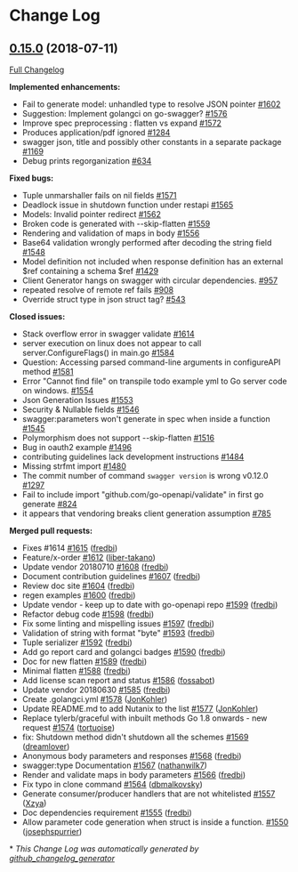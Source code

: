 # Change Log

## [0.15.0](https://github.com/joomcode/joompro-go-swagger/tree/0.15.0) (2018-07-11)
[Full Changelog](https://github.com/joomcode/joompro-go-swagger/compare/0.14.0...0.15.0)

**Implemented enhancements:**

- Fail to generate model: unhandled type to resolve JSON pointer [\#1602](https://github.com/joomcode/joompro-go-swagger/issues/1602)
- Suggestion: Implement golangci on go-swagger? [\#1576](https://github.com/joomcode/joompro-go-swagger/issues/1576)
- Improve spec preprocessing : flatten vs expand [\#1572](https://github.com/joomcode/joompro-go-swagger/issues/1572)
- Produces application/pdf ignored [\#1284](https://github.com/joomcode/joompro-go-swagger/issues/1284)
- swagger json, title and possibly other constants in a separate package [\#1169](https://github.com/joomcode/joompro-go-swagger/issues/1169)
- Debug prints regorganization [\#634](https://github.com/joomcode/joompro-go-swagger/issues/634)

**Fixed bugs:**

- Tuple unmarshaller fails on nil fields [\#1571](https://github.com/joomcode/joompro-go-swagger/issues/1571)
- Deadlock issue in shutdown function under restapi [\#1565](https://github.com/joomcode/joompro-go-swagger/issues/1565)
- Models: Invalid pointer redirect [\#1562](https://github.com/joomcode/joompro-go-swagger/issues/1562)
- Broken code is generated with --skip-flatten [\#1559](https://github.com/joomcode/joompro-go-swagger/issues/1559)
- Rendering and validation of maps in body [\#1556](https://github.com/joomcode/joompro-go-swagger/issues/1556)
- Base64 validation wrongly performed after decoding the string field [\#1548](https://github.com/joomcode/joompro-go-swagger/issues/1548)
- Model definition not included when response definition has an external $ref containing a schema $ref [\#1429](https://github.com/joomcode/joompro-go-swagger/issues/1429)
- Client Generator hangs on swagger with circular dependencies. [\#957](https://github.com/joomcode/joompro-go-swagger/issues/957)
- repeated resolve of remote ref fails [\#908](https://github.com/joomcode/joompro-go-swagger/issues/908)
- Override struct type in json struct tag? [\#543](https://github.com/joomcode/joompro-go-swagger/issues/543)

**Closed issues:**

- Stack overflow error in swagger validate [\#1614](https://github.com/joomcode/joompro-go-swagger/issues/1614)
- server execution on linux does not appear to call server.ConfigureFlags\(\) in main.go [\#1584](https://github.com/joomcode/joompro-go-swagger/issues/1584)
- Question: Accessing parsed command-line arguments in configureAPI method [\#1581](https://github.com/joomcode/joompro-go-swagger/issues/1581)
- Error "Cannot find file" on transpile todo example yml to Go server code on windows. [\#1554](https://github.com/joomcode/joompro-go-swagger/issues/1554)
- Json Generation Issues [\#1553](https://github.com/joomcode/joompro-go-swagger/issues/1553)
- Security & Nullable fields [\#1546](https://github.com/joomcode/joompro-go-swagger/issues/1546)
- swagger:parameters won't generate in spec when inside a function [\#1545](https://github.com/joomcode/joompro-go-swagger/issues/1545)
- Polymorphism does not support --skip-flatten [\#1516](https://github.com/joomcode/joompro-go-swagger/issues/1516)
- Bug in oauth2 example [\#1496](https://github.com/joomcode/joompro-go-swagger/issues/1496)
- contributing guidelines lack development instructions [\#1484](https://github.com/joomcode/joompro-go-swagger/issues/1484)
- Missing strfmt import [\#1480](https://github.com/joomcode/joompro-go-swagger/issues/1480)
- The commit number of command `swagger version` is wrong v0.12.0 [\#1297](https://github.com/joomcode/joompro-go-swagger/issues/1297)
- Fail to include import "github.com/go-openapi/validate" in first go generate [\#824](https://github.com/joomcode/joompro-go-swagger/issues/824)
- it appears that vendoring breaks client generation assumption [\#785](https://github.com/joomcode/joompro-go-swagger/issues/785)

**Merged pull requests:**

- Fixes \#1614 [\#1615](https://github.com/joomcode/joompro-go-swagger/pull/1615) ([fredbi](https://github.com/fredbi))
- Feature/x-order [\#1612](https://github.com/joomcode/joompro-go-swagger/pull/1612) ([liber-takano](https://github.com/liber-takano))
- Update vendor 20180710 [\#1608](https://github.com/joomcode/joompro-go-swagger/pull/1608) ([fredbi](https://github.com/fredbi))
- Document contribution guidelines [\#1607](https://github.com/joomcode/joompro-go-swagger/pull/1607) ([fredbi](https://github.com/fredbi))
- Review doc site [\#1604](https://github.com/joomcode/joompro-go-swagger/pull/1604) ([fredbi](https://github.com/fredbi))
- regen examples [\#1600](https://github.com/joomcode/joompro-go-swagger/pull/1600) ([fredbi](https://github.com/fredbi))
- Update vendor - keep up to date with go-openapi repo [\#1599](https://github.com/joomcode/joompro-go-swagger/pull/1599) ([fredbi](https://github.com/fredbi))
- Refactor debug code [\#1598](https://github.com/joomcode/joompro-go-swagger/pull/1598) ([fredbi](https://github.com/fredbi))
- Fix some linting and mispelling issues [\#1597](https://github.com/joomcode/joompro-go-swagger/pull/1597) ([fredbi](https://github.com/fredbi))
- Validation of string with format "byte" [\#1593](https://github.com/joomcode/joompro-go-swagger/pull/1593) ([fredbi](https://github.com/fredbi))
- Tuple serializer [\#1592](https://github.com/joomcode/joompro-go-swagger/pull/1592) ([fredbi](https://github.com/fredbi))
- Add go report card and golangci badges [\#1590](https://github.com/joomcode/joompro-go-swagger/pull/1590) ([fredbi](https://github.com/fredbi))
- Doc for new flatten [\#1589](https://github.com/joomcode/joompro-go-swagger/pull/1589) ([fredbi](https://github.com/fredbi))
- Minimal flatten [\#1588](https://github.com/joomcode/joompro-go-swagger/pull/1588) ([fredbi](https://github.com/fredbi))
- Add license scan report and status [\#1586](https://github.com/joomcode/joompro-go-swagger/pull/1586) ([fossabot](https://github.com/fossabot))
- Update vendor 20180630 [\#1585](https://github.com/joomcode/joompro-go-swagger/pull/1585) ([fredbi](https://github.com/fredbi))
- Create .golangci.yml [\#1578](https://github.com/joomcode/joompro-go-swagger/pull/1578) ([JonKohler](https://github.com/JonKohler))
- Update README.md to add Nutanix to the list [\#1577](https://github.com/joomcode/joompro-go-swagger/pull/1577) ([JonKohler](https://github.com/JonKohler))
- Replace tylerb/graceful with inbuilt methods Go 1.8 onwards - new request [\#1574](https://github.com/joomcode/joompro-go-swagger/pull/1574) ([tortuoise](https://github.com/tortuoise))
- fix: Shutdown method didn't shutdown all the schemes [\#1569](https://github.com/joomcode/joompro-go-swagger/pull/1569) ([dreamlover](https://github.com/dreamlover))
- Anonymous body parameters and responses [\#1568](https://github.com/joomcode/joompro-go-swagger/pull/1568) ([fredbi](https://github.com/fredbi))
- swagger:type Documentation [\#1567](https://github.com/joomcode/joompro-go-swagger/pull/1567) ([nathanwilk7](https://github.com/nathanwilk7))
- Render and validate maps in body parameters [\#1566](https://github.com/joomcode/joompro-go-swagger/pull/1566) ([fredbi](https://github.com/fredbi))
- Fix typo in clone command [\#1564](https://github.com/joomcode/joompro-go-swagger/pull/1564) ([dbmalkovsky](https://github.com/dbmalkovsky))
- Generate consumer/producer handlers that are not whitelisted [\#1557](https://github.com/joomcode/joompro-go-swagger/pull/1557) ([Xzya](https://github.com/Xzya))
- Doc dependencies requirement [\#1555](https://github.com/joomcode/joompro-go-swagger/pull/1555) ([fredbi](https://github.com/fredbi))
- Allow parameter code generation when struct is inside a function. [\#1550](https://github.com/joomcode/joompro-go-swagger/pull/1550) ([josephspurrier](https://github.com/josephspurrier))

\* *This Change Log was automatically generated by [github_changelog_generator](https://github.com/skywinder/Github-Changelog-Generator)*

